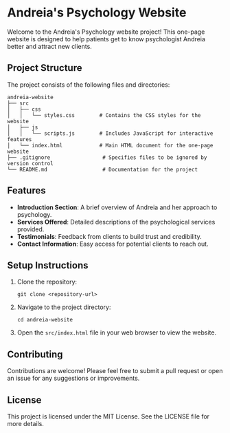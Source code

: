 # Andreia's Psychology Website

Welcome to the Andreia's Psychology website project! This one-page website is designed to help patients get to know psychologist Andreia better and attract new clients.

## Project Structure

The project consists of the following files and directories:

```
andreia-website
├── src
│   ├── css
│   │   └── styles.css        # Contains the CSS styles for the website
│   ├── js
│   │   └── scripts.js        # Includes JavaScript for interactive features
│   └── index.html            # Main HTML document for the one-page website
├── .gitignore                 # Specifies files to be ignored by version control
└── README.md                  # Documentation for the project
```

## Features

- **Introduction Section**: A brief overview of Andreia and her approach to psychology.
- **Services Offered**: Detailed descriptions of the psychological services provided.
- **Testimonials**: Feedback from clients to build trust and credibility.
- **Contact Information**: Easy access for potential clients to reach out.

## Setup Instructions

1. Clone the repository:
   ```
   git clone <repository-url>
   ```
2. Navigate to the project directory:
   ```
   cd andreia-website
   ```
3. Open the `src/index.html` file in your web browser to view the website.

## Contributing

Contributions are welcome! Please feel free to submit a pull request or open an issue for any suggestions or improvements.

## License

This project is licensed under the MIT License. See the LICENSE file for more details.